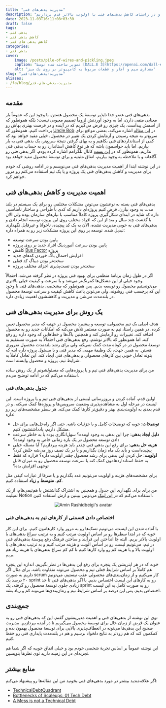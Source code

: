 ```yaml
---
title: "مدیریت بدهی‌های فنی"
description: "بدهی‌های فنی برای توسعهٔ یک تیم و یا پروژهٔ نرم‌افزاری ضروری هستن. اما خیلی مهمه که در طول زمان مدیریت بشن و در راستای کاهش بدهی‌های فنی با اولویت بالاتر قدم برداریم."
date: 2023-11-03T16:11:08+03:30
draft: false
tags:
- بدهی فنی
- کاهش بدهی فنی
- کاهش بدهی های فنی
categories:
- بدهی فنی
cover:
    image: /posts/pile-of-wires-and-pickling.jpeg
    caption: "تصویر ساخته شده توسط [DALL.E 3](https://openai.com/dall-e-3)"
    alt: "مقداری سیم و آچار و قطعات مربوط به کامپیوتر بر روی یک میز"
slug: "مدیریت-بدهی-های-فنی"
aliases:
- /fa/blog/مدیریت-بدهی-های-فنی
---
```


## مقدمه

بدهی‌های فنی عضو جدا ناپذیر توسعهٔ یک محصول هستن. با وجود این که عموماً بار معنایی منفی دارن، اما به وجود آوردنش لزوماً تصمیم معیوبی نیست؛ بلکه همونطور که از اسمش پیداست، یک چیزی رو قرض می‌گیریم که در آینده و در فرصت بهتری بهاش رو پرداخت کنیم. همونطور که [Uncle Bob](https://cleancoder.com/) در [این مقاله](https://sites.google.com/site/unclebobconsultingllc/a-mess-is-not-a-technical-debt) اشاره می‌کنه، بعضی مواقع برای سریع‌تر به نتیجه رسیدن و آزمایش کردن یک تغییر در محصول، خیلی مفید خواهد بود که کمی از استانداردهای فنی بکاهیم و به بهای گرفتن نتیجهٔ سریع‌تر، یک بدهی فنی به بار بیاریم. اما باید حواسمون باشه که هر نوع کاهش استاندارد رو به حساب بدهی فنی نذاریم. همونطور که در [این پست](https://t.me/aminrbg/6) کانال تلگرامم اشاره کرده بودم، اگر بدهی فنی رو آگاهانه و با ملاحظه به وجود بیاریم، اتفاق مثبتیه و برای توسعهٔ محصول مفید خواهد بود.

در این نوشته ابتدا از اهمیت مدیریت بدهی‌های فنی می‌نویسم و در ادامه روشی که خودم برای مدیریت و کاهش بدهی‌های فنی یک پروژه و یا یک تیم استفاده می‌کنم رو مرور خواهم کرد.

## اهمیت مدیریت و کاهش بدهی‌های فنی

بدهی‌های فنی بسته به نوعشون می‌تونن مشکلات مختلفی رو برای یک سیستم در بلند مدت به وجود بیارن. فرض کنیم پروژه‌ای داریم که کدی با طراحی و ساختار نامناسبی داره که شاید در ابتدای شکل‌گیری پروژه کاملاً متناسب با نیازهای سازمان بوده ولی الان با گذشت چند سال و بعد از این که افراد مختلف روی این پروژه توسعه انجام دادن و بدهی‌های فنی به خوبی مدیریت نشده، الان به یک کد پیچیده، ناخوانا و غیرقابل نگهداری تبدیل شده. توسعه بر روی این پروژه مشکلات زیر رو به همراه داره:

- پایین بودن سرعت توسعه
- پایین بودن سرعت آنبوردینگ افراد جدید بر روی پروژه
- کاهش [Bus Factor](https://fa.wikipedia.org/wiki/%D8%B6%D8%B1%DB%8C%D8%A8_%D8%A7%D8%AA%D9%88%D8%A8%D9%88%D8%B3) پروژه
- افزایش احتمال باگ خوردن کدهای جدید
- سخت‌تر بودن دیباگ کد فعلی
- سخت‌تر بودن تست‌پذیری اجزای مختلف پروژه

اگر در طول زمان برنامهٔ منظمی برای بهبود فنی پروژه در نظر گرفته می‌شد، احتمالاً وجود خیلی از این مشکل‌ها کمرنگ‌تر می‌شد و با سرعت و کیفیت خیلی بالاتری می‌تونستیم محصول رو توسعه بدیم. پس همونطور که مشخصه، بدهی‌های فنی با وجود این که برچسب فنی روشونه، ولی می‌تونن باعث کاهش کیفیت و سرعت توسعهٔ محصول در بلندمدت می‌شن و مدیریت و کاهششون اهمیت زیادی داره.

## یک روش برای مدیریت بدهی‌های فنی

هدف اصلی یک تیم محصولی، توسعه و پیشبرد محصول در جهتیه که مدیر محصول تعیین کرده. در همین راستا، تیم به صورت مستمر تلاش می‌کنه که امکانات جدید رو به محصول اضافه کنه، تغییرات رو آزمایش کنه و همچنین باگ‌ها و خطاهایی که وجود داره رو رفع کنه. اما همونطور که بالاتر نوشتم، رفع بدهی‌های فنی احتمالاً به صورت مستقیم به توسعهٔ محصول در در کوتاه مدت کمک نمی‌کنه ولی برای رشد بلندمدت محصول ضروری هستن. به همین جهت، یک وظیفهٔ مهمی که مدیر فنی و یا مسئول پروژه داره اینه که بتونه تعادل خوبی بین کارهای محصولی و بدهی‌های فنی ایجاد کنه. این تعادل کاملاً به شرایط تیم، پروژه و محصول وابسته است.

من برای مدیریت بدهی‌های فنی تیم و یا پروژه‌هایی که مسئولشونم از یک روش ساده استفاده می‌کنم که در ادامه توضیح می‌دم.

### جدول بدهی‌های فنی

اولین قدم، آماده کردن و بروزرسانی لیستی از بدهی‌های فنی تیم و یا پروژه است. این لیست  در مرحله اول به مشاهده‌پذیری وضعیت سرویس‌ها و پروژه‌ها کمک می‌کنه، و در قدم بعدی به اولویت‌بندی بهتر و دقیق‌تر کارها کمک می‌کنه. هر سطر مشخصه‌های زیر رو داره:

- **توضیحات**: خوبه که توضیحات کامل و با جزئیات باشه. حتی اگر راه‌حل‌هایی برای حل مشکل داریم، یادداشتشون کنیم.
- **دلیل ایجاد بدهی**: چرا این بدهی به وجود اومده؟ سهل‌انگاری بوده یا به خاطر سرعت دادن توسعه محصول در یک بازه زمانی خاص به وجود اومده؟
- **هزینه حل بدهی**: برای رفع این بدهی فنی چقدر باید هزینه بپردازیم؟ آیا مسئله خیلی پیچیده‌است و باید یک ماه زمان بگذاریم و یا در یک نصف روز می‌شه حلش کرد؟
- **اولویت**: حل کردن این بدهی برای رشد محصول چقدر اولویت داره؟ قراره که فقط به حفظ استانداردهامون کمک کنه یا سرعت توسعه محصول رو به میزان قابل توجهی افزایش بده؟

برای مشخصه‌های هزینه و اولویت می‌تونیم عدد بگذاریم و یا صرفا از عبارات کیفی مثل **کم**، **متوسط** و **زیاد** استفاده کنیم.

من برای برای نگهداری این جدول و همچنین به اشتراک گذاشتنش با هم‌تیمی‌هام، از یک تمپلیت Notion استفاده می‌کنم که در [این لینک](https://dusty-comte-ce9.notion.site/1fade6bfa9684d86b6e80df3a7b115fb?v=e1c9bd0d7d614171a54d5ce053715093) می‌تونین ببینین و ازش استفاده کنین.

<p align="center">
  <img src="/posts/technical-debts-table.png" alt="Amin Rashidbeigi's avatar" />
</p>

### اختصاص دادن قسمتی از کارهای تیم به بدهی‌های فنی

با آماده شدن این لیست، می‌تونیم تسک‌ها رو به مرور وارد کارهامون کنیم. برای این کار خوبه که در ابتدا سطرها رو بر اساس اولویت مرتب کنیم و به ترتیب سراغ بدهی‌های با اولویت بالاتر بریم. البته جا انداختن این فرآیند و ساختن فرهنگ رفع پیوستهٔ بدهی‌های فنی در تیم، می‌تونیم لیست رو بر اساس الویت و هزینه مرتب کنیم و به ترتیب بدهی‌های با اولویت بالا و با هزینه کم رو وارد کارها کنیم تا کم کم سراغ بدهی‌های با هزینه زیاد هم بریم.

خوبه که در هر ایتریشن یک پنجره‌ برای رفع این بدهی‌ها در نظر بگیریم. اندازه این پنجره هم کاملاً بر اساس شرایط فعلی تیم و محصول می‌تونه متفاوت باشه. برای مثال اگر داریم به صورت scrum کار می‌کنیم و از زمان‌بندی‌های محصولی عقب نیستیم، می‌تونیم ۲۰ درصد یک sprint رو به کارهای این لیست اختصاص بدیم. یا اگر بدهی‌های فنی تا حد زیادی جلوی توسعهٔ محصول رو گرفته، یک sprint رو به صورت کامل به این لیست اختصاص بدیم. پس این درصد بر اساس شرایط تیم و زمان‌بندی‌ها می‌تونه کم و زیاد بشه.

## جمع‌بندی

توی این نوشته از بدهی‌های فنی و اهمیت مدیریتشون گفتم. این که بدهی‌های فنی رو به عنوان یک قرض از زمان حال برای توسعهٔ محصول می‌گیریم تا در آینده بپردازیم. مدیریت صحیح این بدهی‌ها می‌تونه در انعطاف‌پذیری بالایی برای توسعهٔ محصول بهمون بده و کمکمون کنه که هم زودتر به نتایج دلخواد برسیم و هم در بلندمدت پایداری فنی رو حفظ کنیم.

این نوشته عموماً بر اساس تجربهٔ شخصی خودم بود و خیلی اتفاق خوبیه که اگر شما هم تجربه‌ای در این زمینه دارید توی نظرها بنویسین.

## منابع بیشتر

اگر علاقه‌مندید بیشتر در مورد بدهی‌های فنی بخونید من این مقاله‌ها رو پیشنهاد می‌کنم:

- [TechnicalDebtQuadrant](https://martinfowler.com/bliki/TechnicalDebtQuadrant.html)
- [Bottlenecks of Scaleups: 01 Tech Debt](https://martinfowler.com/articles/bottlenecks-of-scaleups/01-tech-debt.html)
- [A Mess is not a Technical Debt](https://sites.google.com/site/unclebobconsultingllc/a-mess-is-not-a-technical-debt)

